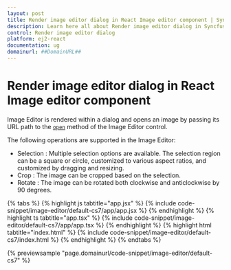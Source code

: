 ```yaml
---
layout: post
title: Render image editor dialog in React Image editor component | Syncfusion
description: Learn here all about Render image editor dialog in Syncfusion React Image editor component of Syncfusion Essential JS 2 and more.
control: Render image editor dialog 
platform: ej2-react
documentation: ug
domainurl: ##DomainURL##
---
```


# Render image editor dialog in React Image editor component

Image Editor is rendered within a dialog and opens an image by passing its URL path to the [`open`](https://ej2.syncfusion.com/react/documentation/api/image-editor/#open) method of the Image Editor control.

The following operations are supported in the Image Editor:

* Selection : Multiple selection options are available. The selection region can be a square or circle, customized to various aspect ratios, and customized by dragging and resizing.
* Crop : The image can be cropped based on the selection.
* Rotate : The image can be rotated both clockwise and anticlockwise by 90 degrees.

{% tabs %}
{% highlight js tabtitle="app.jsx" %}
{% include code-snippet/image-editor/default-cs7/app/app.jsx %}
{% endhighlight %}
{% highlight ts tabtitle="app.tsx" %}
{% include code-snippet/image-editor/default-cs7/app/app.tsx %}
{% endhighlight %}
{% highlight html tabtitle="index.html" %}
{% include code-snippet/image-editor/default-cs7/index.html %}
{% endhighlight %}
{% endtabs %}
        
{% previewsample "page.domainurl/code-snippet/image-editor/default-cs7" %}
